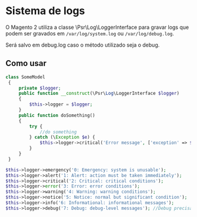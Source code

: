 # Sistema de logs

O Magento 2 utiliza a classe \Psr\Log\LoggerInterface para gravar logs que podem ser gravados em `/var/log/system.log` ou `/var/log/debug.log`.

Será salvo em debug.log caso o método utilizado seja o debug.

## Como usar

```php
class SomeModel
 {
     private $logger;
     public function __construct(\Psr\Log\LoggerInterface $logger)
     {
         $this->logger = $logger;
     }
     public function doSomething()
     {
         try {
             //do something
         } catch (\Exception $e) {
             $this->logger->critical('Error message', ['exception' => $e]);
         }
     }
 }
```

```php
$this->logger->emergency('0: Emergency: system is unusable');
$this->logger->alert('1: Alert: action must be taken immediately');
$this->logger->critical('2: Critical: critical conditions');
$this->logger->error('3: Error: error conditions');
$this->logger->warning('4: Warning: warning conditions');
$this->logger->notice('5: Notice: normal but significant condition');
$this->logger->info('6: Informational: informational messages');
$this->logger->debug('7: Debug: debug-level messages'); //Debug precisa estar ativo
```